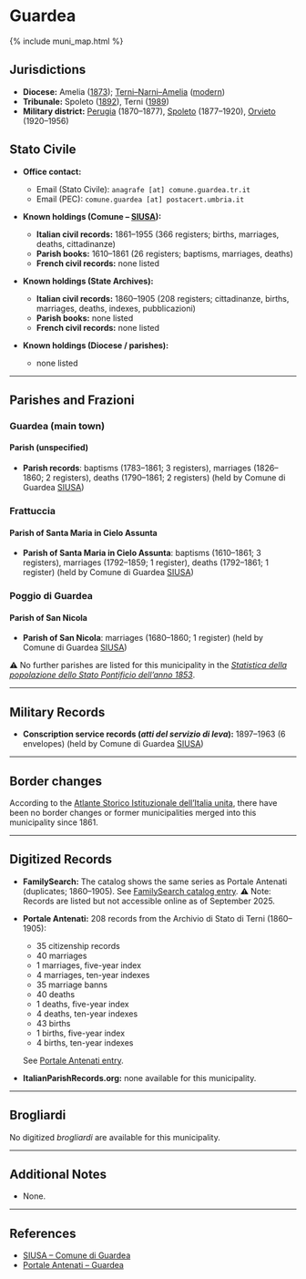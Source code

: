 # Guardea

{% include muni_map.html %}

## Jurisdictions

* **Diocese:** Amelia ([1873](https://www.google.it/books/edition/Il_libro_de_comuni_del_Regno_d_Italia_co/WF9mfeJJcDEC?gbpv=1)); [Terni–Narni–Amelia](../dio/terni_narni_amelia.md) ([modern](https://www.chiesacattolica.it/annuario-cei/ricerca-parrocchie/))
* **Tribunale:** Spoleto ([1892](https://www.google.it/books/edition/Bollettino_ufficiale_del_Ministero_di_gr/kRXd4t5fK-0C?hl=en&gbpv=1&pg=PA457&printsec=frontcover)), Terni ([1989](https://www.google.it/books/edition/Gazzetta_ufficiale_della_Repubblica_ital/-Z6nogg-qMQC?hl=en&gbpv=1&pg=RA8-PA38&printsec=frontcover))
* **Military district:** [Perugia](../mil/perugia.md) (1870–1877), [Spoleto](../mil/spoleto.md) (1877–1920), [Orvieto](../mil/spoleto.md) (1920–1956)

## Stato Civile

* **Office contact:**

  * Email (Stato Civile): `anagrafe [at] comune.guardea.tr.it`
  * Email (PEC): `comune.guardea [at] postacert.umbria.it`

* **Known holdings (Comune – [SIUSA](https://siusa-archivi.cultura.gov.it/cgi-bin/siusa/pagina.pl?TipoPag=comparc&Chiave=304527)):**

  * **Italian civil records:** 1861–1955 (366 registers; births, marriages, deaths, cittadinanze)
  * **Parish books:** 1610–1861 (26 registers; baptisms, marriages, deaths)
  * **French civil records:** none listed

* **Known holdings (State Archives):**

  * **Italian civil records:** 1860–1905 (208 registers; cittadinanze, births, marriages, deaths, indexes, pubblicazioni)
  * **Parish books:** none listed
  * **French civil records:** none listed

* **Known holdings (Diocese / parishes):**

  * none listed

---

## Parishes and Frazioni

### Guardea (main town)

#### Parish (unspecified)

* **Parish records**: baptisms (1783–1861; 3 registers), marriages (1826–1860; 2 registers), deaths (1790–1861; 2 registers) (held by Comune di Guardea [SIUSA](https://siusa-archivi.cultura.gov.it/cgi-bin/siusa/pagina.pl?TipoPag=comparc&Chiave=304527))

### Frattuccia

#### Parish of Santa Maria in Cielo Assunta

* **Parish of Santa Maria in Cielo Assunta**: baptisms (1610–1861; 3 registers), marriages (1792–1859; 1 register), deaths (1792–1861; 1 register) (held by Comune di Guardea [SIUSA](https://siusa-archivi.cultura.gov.it/cgi-bin/siusa/pagina.pl?TipoPag=comparc&Chiave=304527))

### Poggio di Guardea

#### Parish of San Nicola

* **Parish of San Nicola**: marriages (1680–1860; 1 register) (held by Comune di Guardea [SIUSA](https://siusa-archivi.cultura.gov.it/cgi-bin/siusa/pagina.pl?TipoPag=comparc&Chiave=304527))

⚠️ No further parishes are listed for this municipality in the *[Statistica della popolazione dello Stato Pontificio dell’anno 1853](https://www.google.it/books/edition/Statistics_della_popolazione_dello_Stato/v6dCAQAAMAAJ)*.

---

## Military Records

* **Conscription service records (*atti del servizio di leva*):** 1897–1963 (6 envelopes) (held by Comune di Guardea [SIUSA](https://siusa-archivi.cultura.gov.it/cgi-bin/siusa/pagina.pl?TipoPag=comparc&Chiave=304465))

---

## Border changes

According to the [Atlante Storico Istituzionale dell’Italia unita](http://dati.san.beniculturali.it/asi/local/), there have been no border changes or former municipalities merged into this municipality since 1861.

---

## Digitized Records

* **FamilySearch:**
  The catalog shows the same series as Portale Antenati (duplicates; 1860–1905).
  See [FamilySearch catalog entry](https://www.familysearch.org/en/search/catalog/779055).
  ⚠️ Note: Records are listed but not accessible online as of September 2025.

* **Portale Antenati:** 208 records from the Archivio di Stato di Terni (1860–1905):

  * 35 citizenship records
  * 40 marriages
  * 1 marriages, five-year index
  * 4 marriages, ten-year indexes
  * 35 marriage banns
  * 40 deaths
  * 1 deaths, five-year index
  * 4 deaths, ten-year indexes
  * 43 births
  * 1 births, five-year index
  * 4 births, ten-year indexes

  See [Portale Antenati entry](https://antenati.cultura.gov.it/search-registry/?localita=guardea).

* **ItalianParishRecords.org:** none available for this municipality.

---

## Brogliardi

No digitized *brogliardi* are available for this municipality.

---

## Additional Notes

* None.

---

## References

* [SIUSA – Comune di Guardea](https://siusa-archivi.cultura.gov.it/cgi-bin/siusa/pagina.pl?TipoPag=comparc&Chiave=304527)
* [Portale Antenati – Guardea](https://antenati.cultura.gov.it/search-registry/?localita=guardea)
